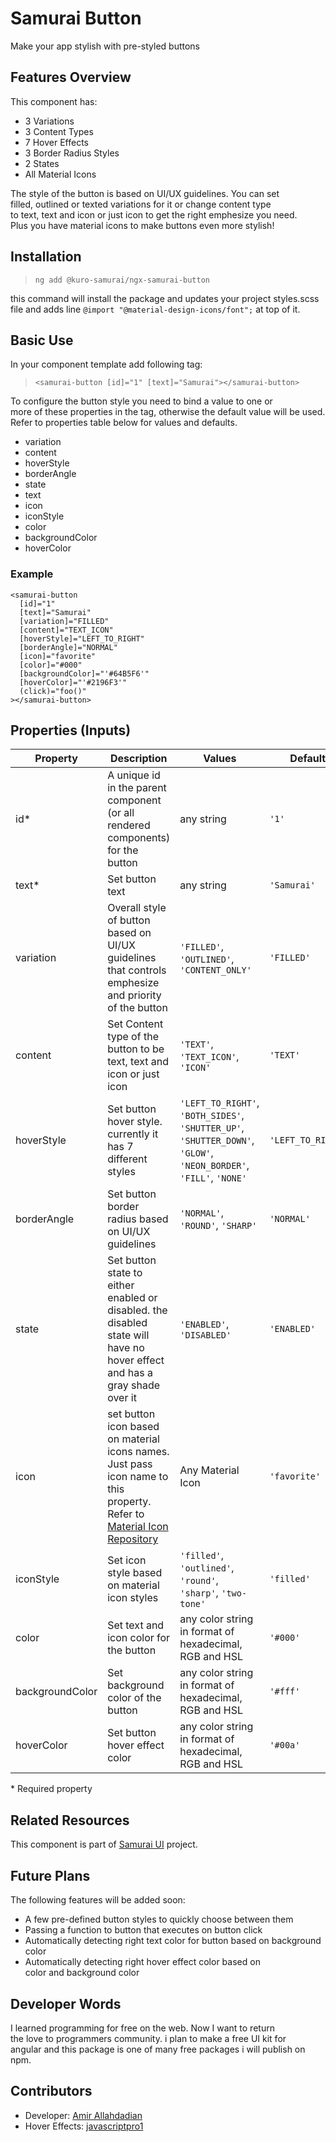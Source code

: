 # Samurai Button

Make your app stylish with pre-styled buttons

## Features Overview

This component has:

- 3 Variations
- 3 Content Types
- 7 Hover Effects
- 3 Border Radius Styles
- 2 States
- All Material Icons

The style of the button is based on UI/UX guidelines. You can set  
filled, outlined or texted variations for it or change content type  
to text, text and icon or just icon to get the right emphesize you need.  
Plus you have material icons to make buttons even more stylish!

## Installation

> `ng add @kuro-samurai/ngx-samurai-button`

this command will install the package and updates your project styles.scss  
file and adds line `@import "@material-design-icons/font";` at top of it.

## Basic Use

In your component template add following tag:

> `<samurai-button [id]="1" [text]="Samurai"></samurai-button>`

To configure the button style you need to bind a value to one or  
more of these properties in the tag, otherwise the default value will be used.  
Refer to properties table below for values and defaults.

- variation
- content
- hoverStyle
- borderAngle
- state
- text
- icon
- iconStyle
- color
- backgroundColor
- hoverColor

### Example

    <samurai-button
      [id]="1"
      [text]="Samurai"
      [variation]="FILLED"
      [content]="TEXT_ICON"
      [hoverStyle]="LEFT_TO_RIGHT"
      [borderAngle]="NORMAL"
      [icon]="favorite"
      [color]="#000"
      [backgroundColor]="'#64B5F6'"
      [hoverColor]="'#2196F3'"
      (click)="foo()"
    ></samurai-button>

## Properties (Inputs)

<table>
	<thead>
		<tr>
			<th>Property</th>
			<th>Description</th>
			<th>Values</th>
			<th>Default</th>
		</tr>
	</thead>
	<tbody>
		<tr>
			<td>id*</td>
			<td>A unique id in the parent component (or all rendered components) for the button</td>
			<td>any string</td>
			<td><code>'1'</code></td>
		</tr>
		<tr>
			<td>text*</td>
			<td>Set button text</td>
			<td>any string</td>
			<td><code>'Samurai'</code></td>
		</tr>
		<tr>
			<td>variation</td>
			<td>Overall style of button based on UI/UX guidelines that controls emphesize and priority of the button</td>
			<td><code>'FILLED'</code>, <code>'OUTLINED'</code>, <code>'CONTENT_ONLY'</code></td>
			<td><code>'FILLED'</code></td>
		</tr>
		<tr>
			<td>content</td>
			<td>Set Content type of the button to be text, text and icon or just icon</td>
			<td><code>'TEXT'</code>, <code>'TEXT_ICON'</code>, <code>'ICON'</code></td>
			<td><code>'TEXT'</code></td>
		</tr>
		<tr>
			<td>hoverStyle</td>
			<td>Set button hover style. currently it has 7 different styles</td>
			<td>
				<code>'LEFT_TO_RIGHT'</code>, <code>'BOTH_SIDES'</code>, <code>'SHUTTER_UP'</code>, <code>'SHUTTER_DOWN'</code>, <code>'GLOW'</code>,
				<code>'NEON_BORDER'</code>, <code>'FILL'</code>, <code>'NONE'</code>
			</td>
			<td><code>'LEFT_TO_RIGHT'</code></td>
		</tr>
		<tr>
			<td>borderAngle</td>
			<td>Set button border radius based on UI/UX guidelines</td>
			<td><code>'NORMAL'</code>, <code>'ROUND'</code>, <code>'SHARP'</code></td>
			<td><code>'NORMAL'</code></td>
		</tr>
		<tr>
			<td>state</td>
			<td>Set button state to either enabled or disabled. the disabled state will have no hover effect and has a gray shade over it</td>
			<td><code>'ENABLED'</code>, <code>'DISABLED'</code></td>
			<td><code>'ENABLED'</code></td>
		</tr>
		<tr>
			<td>icon</td>
			<td>
				set button icon based on material icons names. Just pass icon name to this property. Refer to
				<a href="https://fonts.google.com/icons?icon.set=Material+Icons" target="_blank" rel="noopener noreferrer">Material Icon Repository</a>
			</td>
			<td>Any Material Icon</td>
			<td><code>'favorite'</code></td>
		</tr>
		<tr>
			<td>iconStyle</td>
			<td>Set icon style based on material icon styles</td>
			<td><code>'filled'</code>, <code>'outlined'</code>, <code>'round'</code>, <code>'sharp'</code>, <code>'two-tone'</code></td>
			<td><code>'filled'</code></td>
		</tr>
		<tr>
			<td>color</td>
			<td>Set text and icon color for the button</td>
			<td>any color string in format of hexadecimal, RGB and HSL</td>
			<td><code>'#000'</code></td>
		</tr>
		<tr>
			<td>backgroundColor</td>
			<td>Set background color of the button</td>
			<td>any color string in format of hexadecimal, RGB and HSL</td>
			<td><code>'#fff'</code></td>
		</tr>
		<tr>
			<td>hoverColor</td>
			<td>Set button hover effect color</td>
			<td>any color string in format of hexadecimal, RGB and HSL</td>
			<td><code>'#00a'</code></td>
		</tr>
	</tbody>
</table>

\* Required property

## Related Resources

This component is part of [Samurai UI](https://github.com/amir141592/Samurai-Project) project.

## Future Plans

The following features will be added soon:

- A few pre-defined button styles to quickly choose between them
- Passing a function to button that executes on button click
- Automatically detecting right text color for button based on background color
- Automatically detecting right hover effect color based on  
  color and background color

## Developer Words

I learned programming for free on the web. Now I want to return  
the love to programmers community. i plan to make a free UI kit for  
angular and this package is one of many free packages i will publish on npm.

## Contributors

- Developer: [Amir Allahdadian](https://github.com/amir141592)
- Hover Effects: [javascriptpro1](https://www.instagram.com/javascriptpro1/)
